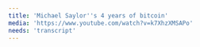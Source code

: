 ```yaml
---
title: 'Michael Saylor''s 4 years of bitcoin'
media: 'https://www.youtube.com/watch?v=k7XhzXMSAPo'
needs: 'transcript'
---
```



